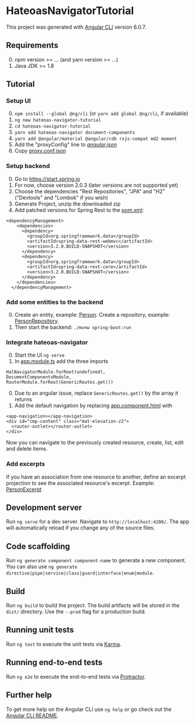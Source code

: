 # HateoasNavigatorTutorial

This project was generated with [Angular CLI](https://github.com/angular/angular-cli) version 6.0.7.

## Requirements
0. npm version >= ... (and yarn version >= ...)
0. Java JDK >= 1.8

## Tutorial
### Setup UI
0. `npm install --global @ng/cli` (or `yarn add global @ng/cli`, if available)
0. `ng new hateoas-navigator-tutorial`
0. `cd hateoas-navigator-tutorial`
0. `yarn add hateoas-navigator document-components`
0. `yarn add @angular/material @angular/cdk rxjs-compat md2 moment`
0. Add the "proxyConfig" line to [_angular.json_](./angular.json)
0. Copy [proxy.conf.json](./src/proxy.conf.json)

### Setup backend
0. Go to https://start.spring.io
0. For now, choose version 2.0.3 (later versions are not supported yet)
0. Choose the dependencies "Rest Repositories", "JPA" and "H2" ("Devtools" and "Lombok" if you wish)
0. Generate Project, unzip the downloaded zip
0. Add patched versions for Spring Rest to the [pom.xml](./backend/pom.xml):
```
<dependencyManagement>
    <dependencies>
      <dependency>
        <groupId>org.springframework.data</groupId>
        <artifactId>spring-data-rest-webmvc</artifactId>
        <version>3.2.0.BUILD-SNAPSHOT</version>
      </dependency>
      <dependency>
        <groupId>org.springframework.data</groupId>
        <artifactId>spring-data-rest-core</artifactId>
        <version>3.2.0.BUILD-SNAPSHOT</version>
      </dependency>
    </dependencies>
  </dependencyManagement>
```

### Add some entities to the backend
0. Create an entity, example: [Person](./backend/src/main/java/com/example/hateoas/hateoastutorial/Person.java). 
   Create a repository, example: [PersonRepository](./backend/src/main/java/com/example/hateoas/hateoastutorial/PersonRepository.java).
0. Then start the backend: `./mvnw spring-boot:run`

### Integrate hateoas-navigator
0. Start the UI `ng serve`
0. In [app.module.ts](./src/app/app.module.ts) add the three imports
```
HalNavigatorModule.forRoot(undefined),
DocumentComponentsModule,
RouterModule.forRoot(GenericRoutes.get())
```
0. Due to an angular issue, replace `GenericRoutes.get()` by the array it returns
0. Add the default navigation by replacing [app.component.html](./src/app/app.component.html) with
```
<app-navigation></app-navigation>
<div id="cmp-content" class="mat-elevation-z2">
  <router-outlet></router-outlet>
</div>
```

Now you can navigate to the previously created resource, create, list, edit and delete items.

### Add excerpts
If you have an association from one resource to another, define an excerpt projection to see the associated resource's excerpt.
Example: [PersonExcerpt](./backend/src/main/java/com/example/hateoas/hateoastutorial/PersonExcerpt.java)

## Development server

Run `ng serve` for a dev server. Navigate to `http://localhost:4200/`. The app will automatically reload if you change any of the source files.

## Code scaffolding

Run `ng generate component component-name` to generate a new component. You can also use `ng generate directive|pipe|service|class|guard|interface|enum|module`.

## Build

Run `ng build` to build the project. The build artifacts will be stored in the `dist/` directory. Use the `--prod` flag for a production build.

## Running unit tests

Run `ng test` to execute the unit tests via [Karma](https://karma-runner.github.io).

## Running end-to-end tests

Run `ng e2e` to execute the end-to-end tests via [Protractor](http://www.protractortest.org/).

## Further help

To get more help on the Angular CLI use `ng help` or go check out the [Angular CLI README](https://github.com/angular/angular-cli/blob/master/README.md).
